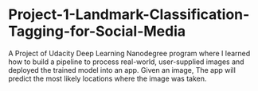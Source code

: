 # Project-1-Landmark-Classification-Tagging-for-Social-Media
A Project of Udacity Deep Learning Nanodegree program  where  I learned how to build a pipeline to process real-world, user-supplied images and deployed the trained model into an app. Given an image, The app will predict the most likely locations where the image was taken.
